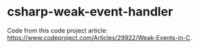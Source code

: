# csharp-weak-event-handler

Code from this code project article: https://www.codeproject.com/Articles/29922/Weak-Events-in-C.
